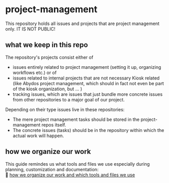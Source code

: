 # project-management
This repository holds all issues and projects that are project management only. 
IT IS NOT PUBLIC!

## what we keep in this repo
The repository's projects consist either of 

- issues entirely related to project management (setting it up, organizing workflows etc.) or of
- issues related to internal projects that are not necessary Kiosk related (like Abydos project management, which should in fact not even be part of the kiosk organization, but ... )
- tracking issues, which are issues that just bundle more concrete issues from other repositories to a major goal of our project. 

Depending on their type issues live in these repositories:

- The mere project management tasks should be stored in the project-management repos itself.
- The concrete issues (tasks) should be in the repository within which the actual work will happen.

## how we organize our work
This guide remindes us what tools and files we use especially during planning, customization and documentation:  
📐 [how we organize our work and which tools and files we use](https://github.com/arch-kiosk/.github/blob/main/how_we_work.md)
